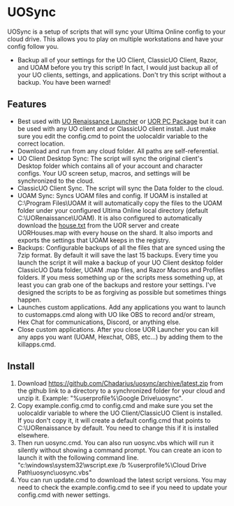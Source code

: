 # UOSync

UOSync is a setup of scripts that will sync your Ultima Online config to your cloud drive. This allows you to play on multiple workstations and have your config follow you.

* Backup all of your settings for the UO Client, ClassicUO Client, Razor, and UOAM before you try this script! In fact, I would just backup all of your UO clients, settings, and applications. Don't try this script without a backup. You have been warned!

## Features

* Best used with [UO Renaissance Launcher](http://uorenaissance.com/downloads/launcher/UORLauncherSetup.exe) or [UOR PC Package](http://www.uorenaissance.com/downloads/UO_Renaissance_Client_Full.exe) but it can be used with any UO client and or ClassicUO client install. Just make sure you edit the config.cmd to point the uolocaldir variable to the correct location.
* Download and run from any cloud folder. All paths are self-referential.
* UO Client Desktop Sync: The script will sync the original client's Desktop folder which contains all of your account and character configs. Your UO screen setup, macros, and settings will be synchronized to the cloud.
* ClassicUO Client Sync. The script will sync the Data folder to the cloud.
* UOAM Sync: Syncs UOAM files and config. If UOAM is installed at C:\\Program Files\\UOAM it will automatically copy the files to the UOAM folder under your configured Ultima Online local directory (default C:\\UORenaissance\\UOAM). It is also configured to automatically download the [house.txt](http://www.uorenaissance.com/map/house.txt) from the UOR server and create UORHouses.map with every house on the shard. It also imports and exports the settings that UOAM keeps in the registry. 
* Backups: Configurable backups of all the files that are synced using the 7zip format. By default it will save the last 15 backups. Every time you launch the script it will make a backup of your UO Client desktop folder ClassicUO Data folder, UOAM .map files, and Razor Macros and Profiles folders. If you mess something up or the scripts mess something up, at least you can grab one of the backups and restore your settings. I've designed the scripts to be as forgiving as possible but sometimes things happen.
* Launches custom applications. Add any applications you want to launch to customapps.cmd along with UO like OBS to record and/or stream, Hex Chat for communications, Discord, or anything else. 
* Close custom applications.  After you close UOR Launcher you can kill any apps you want (UOAM, Hexchat, OBS, etc...) by adding them to the killapps.cmd. 

## Install

1. Download <https://github.com/Chadarius/uosync/archive/latest.zip> from the github link to a directory to a synchronized folder for your cloud and unzip it. Example: "%userprofile%\\Google Drive\\uosync". 
2. Copy example.config.cmd to config.cmd and make sure you set the uolocaldir variable to where the UO Client/ClassicUO Client is installed. If you don't copy it, it will create a default config.cmd that points to C:\\UORenaissance by default. You need to change this if it is installed elsewhere.
3. Then run uosync.cmd. You can also run uosync.vbs which will run it silently without showing a command prompt. You can create an icon to launch it with the following command line. "c:\\windows\\system32\\wscript.exe /b %userprofile%\\Cloud Drive Path\\uosync\\uosync.vbs"
4. You can run update.cmd to download the latest script versions. You may need to check the example.config.cmd to see if you need to update your config.cmd with newer settings.